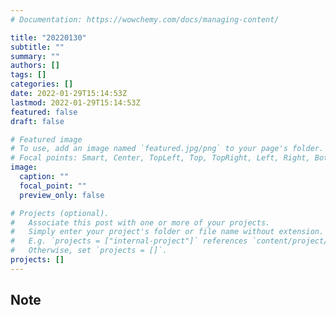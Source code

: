 ```yaml
---
# Documentation: https://wowchemy.com/docs/managing-content/

title: "20220130"
subtitle: ""
summary: ""
authors: []
tags: []
categories: []
date: 2022-01-29T15:14:53Z
lastmod: 2022-01-29T15:14:53Z
featured: false
draft: false

# Featured image
# To use, add an image named `featured.jpg/png` to your page's folder.
# Focal points: Smart, Center, TopLeft, Top, TopRight, Left, Right, BottomLeft, Bottom, BottomRight.
image:
  caption: ""
  focal_point: ""
  preview_only: false

# Projects (optional).
#   Associate this post with one or more of your projects.
#   Simply enter your project's folder or file name without extension.
#   E.g. `projects = ["internal-project"]` references `content/project/deep-learning/index.md`.
#   Otherwise, set `projects = []`.
projects: []
---
```


## Note

